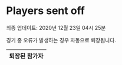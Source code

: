 # Players sent off
최종 업데이트: 2020년 12월 23일 04시 25분


경기 중 오류가 발생하는 경우 자동으로 퇴장됩니다.


| 퇴장된 참가자 |
|:---:|